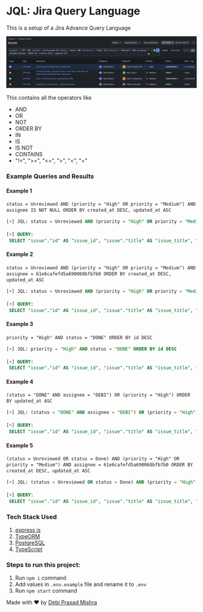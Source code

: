 # JQL: Jira Query Language

This is a setup of a Jira Advance Query Language

![Example Image](./example.png)

This contains all the operators like

- AND
- OR
- NOT
- ORDER BY
- IN
- IS
- IS NOT
- CONTAINS
- "!=", ">=", "<=", ">", "<", "="

### Example Queries and Results

#### Example 1

```jql
status = Unreviewed AND (priority = "High" OR priority = "Medium") AND assignee IS NOT NULL ORDER BY created_at DESC, updated_at ASC
```

```SQL
[+] JQL: status = Unreviewed AND (priority = "High" OR priority = "Medium") AND assignee IS NOT NULL ORDER BY created_at DESC, updated_at ASC

[+] QUERY:
 SELECT "issue"."id" AS "issue_id", "issue"."title" AS "issue_title", "issue"."description" AS "issue_description", "issue"."status" AS "issue_status", "issue"."assignee" AS "issue_assignee", "issue"."priority" AS "issue_priority", "issue"."resolved" AS "issue_resolved", "issue"."created_at" AS "issue_created_at", "issue"."updated_at" AS "issue_updated_at" FROM "issue" "issue" WHERE "issue"."status" = :value0 AND ("issue"."priority" = :value0 OR "issue"."priority" = :value2) AND "issue"."assignee" IS NOT NULL ORDER BY "issue"."created_at" DESC, "issue"."updated_at" ASC
```

#### Example 2

```jql
status = Unreviewed AND (priority = "High" OR priority = "Medium") AND assignee = 61e6cafefd5a690068bfb7b0 ORDER BY created_at DESC, updated_at ASC
```

```SQL
[+] JQL: status = Unreviewed AND (priority = "High" OR priority = "Medium") AND assignee = 61e6cafefd5a690068bfb7b0 ORDER BY created_at DESC, updated_at ASC

[+] QUERY:
 SELECT "issue"."id" AS "issue_id", "issue"."title" AS "issue_title", "issue"."description" AS "issue_description", "issue"."status" AS "issue_status", "issue"."assignee" AS "issue_assignee", "issue"."priority" AS "issue_priority", "issue"."resolved" AS "issue_resolved", "issue"."created_at" AS "issue_created_at", "issue"."updated_at" AS "issue_updated_at" FROM "issue" "issue" WHERE "issue"."status" = :value0 AND ("issue"."priority" = :value0 OR "issue"."priority" = :value2) AND "issue"."assignee" = :value4 ORDER BY "issue"."created_at" DESC, "issue"."updated_at" ASC
```

#### Example 3

```jql
priority = "High" AND status = "DONE" ORDER BY id DESC
```

```SQL
[+] JQL: priority = "High" AND status = "DONE" ORDER BY id DESC

[+] QUERY:
 SELECT "issue"."id" AS "issue_id", "issue"."title" AS "issue_title", "issue"."description" AS "issue_description", "issue"."status" AS "issue_status", "issue"."assignee" AS "issue_assignee", "issue"."priority" AS "issue_priority", "issue"."resolved" AS "issue_resolved", "issue"."created_at" AS "issue_created_at", "issue"."updated_at" AS "issue_updated_at" FROM "issue" "issue" WHERE "issue"."priority" = :value0 AND "issue"."status" = :value2 ORDER BY "issue"."id" DESC
```

#### Example 4

```jql
(status = "DONE" AND assignee = "DEBI") OR (priority = "High") ORDER BY updated_at ASC
```

```SQL
[+] JQL: (status = "DONE" AND assignee = "DEBI") OR (priority = "High") ORDER BY updated_at ASC

[+] QUERY:
 SELECT "issue"."id" AS "issue_id", "issue"."title" AS "issue_title", "issue"."description" AS "issue_description", "issue"."status" AS "issue_status", "issue"."assignee" AS "issue_assignee", "issue"."priority" AS "issue_priority", "issue"."resolved" AS "issue_resolved", "issue"."created_at" AS "issue_created_at", "issue"."updated_at" AS "issue_updated_at" FROM "issue" "issue" WHERE ("issue"."status" = :value0 AND "issue"."assignee" = :value2) OR ("issue"."priority" = :value0) ORDER BY "issue"."updated_at" ASC
```

#### Example 5

```jql
(status = Unreviewed OR status = Done) AND (priority = "High" OR priority = "Medium") AND assignee = 61e6cafefd5a690068bfb7b0 ORDER BY created_at DESC, updated_at ASC
```

```SQL
[+] JQL: (status = Unreviewed OR status = Done) AND (priority = "High" OR priority = "Medium") AND assignee = 61e6cafefd5a690068bfb7b0 ORDER BY created_at DESC, updated_at ASC

[+] QUERY:
 SELECT "issue"."id" AS "issue_id", "issue"."title" AS "issue_title", "issue"."description" AS "issue_description", "issue"."status" AS "issue_status", "issue"."assignee" AS "issue_assignee", "issue"."priority" AS "issue_priority", "issue"."resolved" AS "issue_resolved", "issue"."created_at" AS "issue_created_at", "issue"."updated_at" AS "issue_updated_at" FROM "issue" "issue" WHERE ("issue"."status" = :value0 OR "issue"."status" = :value2) AND ("issue"."priority" = :value0 OR "issue"."priority" = :value2) AND "issue"."assignee" = :value4 ORDER BY "issue"."created_at" DESC, "issue"."updated_at" ASC
```

### Tech Stack Used

1. [express js](https://expressjs.com/)
2. [TypeORM](https://typeorm.io/)
3. [PostgreSQL](https://www.postgresql.org/)
4. [TypeScript](https://www.typescriptlang.org/)

### Steps to run this project:

1. Run `npm i` command
2. Add values in `.env.example` file and rename it to `.env`
3. Run `npm start` command

Made with ❤️ by [Debi Prasad Mishra](https://debiprasadmishra.net)
